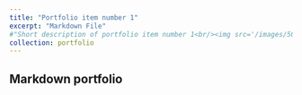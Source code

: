 ```yaml
---
title: "Portfolio item number 1"
excerpt: "Markdown File"
#"Short description of portfolio item number 1<br/><img src='/images/500x300.png'>"
collection: portfolio
---
```


## Markdown portfolio

